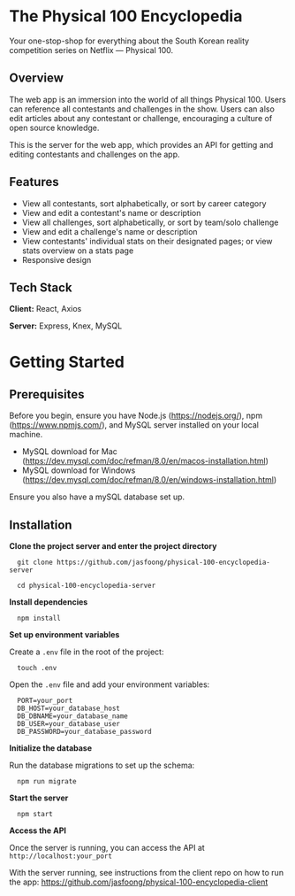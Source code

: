 
# The Physical 100 Encyclopedia

Your one-stop-shop for everything about the South Korean reality competition series on Netflix — Physical 100.

## Overview

The web app is an immersion into the world of all things Physical 100. Users can reference all contestants and challenges in the show. Users can also edit articles about any contestant or challenge, encouraging a culture of open source knowledge.

This is the server for the web app, which provides an API for getting and editing contestants and challenges on the app.

## Features

- View all contestants, sort alphabetically, or sort by career category
- View and edit a contestant's name or description
- View all challenges, sort alphabetically, or sort by team/solo challenge
- View and edit a challenge's name or description
- View contestants' individual stats on their designated pages; or view stats overview on a stats page
- Responsive design 

## Tech Stack

**Client:** React, Axios

**Server:** Express, Knex, MySQL

# Getting Started

## Prerequisites

Before you begin, ensure you have Node.js (https://nodejs.org/), npm (https://www.npmjs.com/), and MySQL server installed on your local machine.
  - MySQL download for Mac (https://dev.mysql.com/doc/refman/8.0/en/macos-installation.html)
  - MySQL download for Windows (https://dev.mysql.com/doc/refman/8.0/en/windows-installation.html)

Ensure you also have a mySQL database set up.

## Installation

**Clone the project server and enter the project directory**

```
  git clone https://github.com/jasfoong/physical-100-encyclopedia-server

  cd physical-100-encyclopedia-server
```

**Install dependencies**

```
  npm install
```

**Set up environment variables**

Create a `.env` file in the root of the project:
```
  touch .env
```

Open the `.env` file and add your environment variables:
```
  PORT=your_port
  DB_HOST=your_database_host
  DB_DBNAME=your_database_name
  DB_USER=your_database_user
  DB_PASSWORD=your_database_password
```

**Initialize the database**

Run the database migrations to set up the schema:

```
  npm run migrate
```

**Start the server**

```
  npm start
```

**Access the API**

Once the server is running, you can access the API at `http://localhost:your_port`

With the server running, see instructions from the client repo on how to run the app: https://github.com/jasfoong/physical-100-encyclopedia-client
